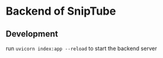 # Backend of SnipTube

## Development

run `uvicorn index:app --reload` to start the backend server

